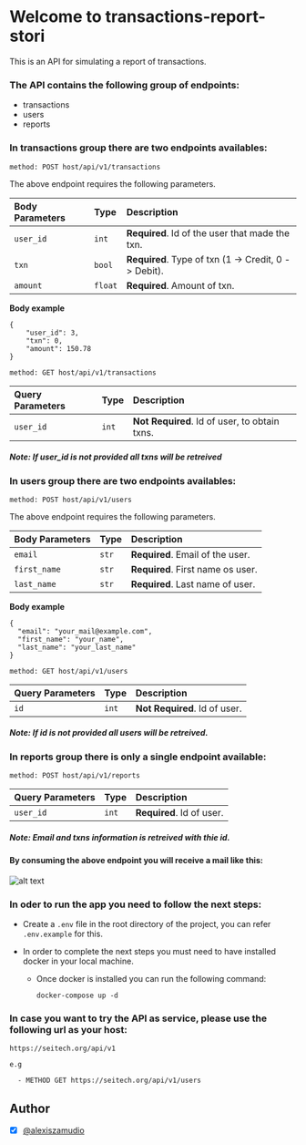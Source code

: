 # Welcome to transactions-report-stori

This is an API for simulating a report of transactions.

### The API contains the following group of endpoints:
  - transactions
  - users
  - reports

### In transactions group there are two endpoints availables:
  ```method: POST host/api/v1/transactions```

   The above endpoint requires the following parameters.

  | Body  Parameters| Type        | Description                                         |
  | :-------------  | :---------- | :-------------------------------------------------- |
  | `user_id`       | `int`       | **Required**. Id of the user that made the txn.     |
  | `txn`           | `bool`      | **Required**. Type of txn (1 -> Credit, 0 -> Debit).|
  | `amount`        | `float`     | **Required**. Amount of txn.                        |

  **Body example**
  
    {
        "user_id": 3,
        "txn": 0,
        "amount": 150.78
    }

  ```method: GET host/api/v1/transactions```    

| Query Parameters| Type        | Description                                         |
| :-------------  | :---------- | :-------------------------------------------------- |
| `user_id`       | `int`       | **Not Required**. Id of user, to obtain txns.       |

##### **Note:** If user_id is not provided all txns will be retreived

### In users group there are two endpoints availables:

```method: POST host/api/v1/users```

   The above endpoint requires the following parameters.

  | Body  Parameters| Type        | Description                          |
  | :-------------  | :---------- | :----------------------------------- |
  | `email`         | `str`       | **Required**. Email of the user.     |
  | `first_name`    | `str`       | **Required**. First name os user.    |
  | `last_name`     | `str`       | **Required**. Last name of user.     |

**Body example**
 
    {
      "email": "your_mail@example.com",
      "first_name": "your_name",
      "last_name": "your_last_name"
    }

```method: GET host/api/v1/users```    

| Query Parameters| Type        | Description                     |
| :-------------  | :---------- | :------------------------------ |
| `id`            | `int`       | **Not Required**. Id of user.   |

##### **Note:** If id is not provided all users will be retreived.

### In reports group there is only a single endpoint available:
```method: POST host/api/v1/reports```

| Query Parameters| Type        | Description                     |
| :-------------  | :---------- | :------------------------------ |
| `user_id`       | `int`       | **Required**. Id of user.       |

##### **Note:**  Email and txns information is retreived with thie id.

#### By consuming the above endpoint you will receive a mail like this:
![alt text](https://transactions-report-stori-api-assets.sfo3.digitaloceanspaces.com/img/email.png)


### In oder to run the app you need to follow the next steps:
  - Create a `.env` file in the root directory of the project, you can refer `.env.example` for this.
  - In order to complete the next steps you must need to have installed docker in your local machine.


    * Once docker is installed you can run the following command:
      ```
      docker-compose up -d
      ```



### In case you want to try the API as service, please use the following url as your host:
    https://seitech.org/api/v1
    
    e.g
    
      - METHOD GET https://seitech.org/api/v1/users

## Author
- [X] [@alexiszamudio](https://github.com/AlexisZamudioOrtega08)
